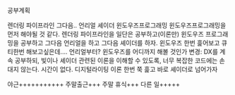 공부계획

렌더링 파이프라인
그다음.. 언리얼
셰이더
윈도우즈프로그래밍
윈도우즈프로그래밍을 먼저 해야될 것 같다.
렌더링 파이프라인을 일단은 공부하고(이론만) 윈도우즈 프로그래밍을 공부하고 그다음 언리얼을 하고 그다음 셰이더를 하자.
윈도우즈 한번 흝어보고 큐티한번 해보고싶은데.... 언리얼부터?
윈도우즈를 어디까지 해볼 것인가
변경: DX를 계속 공부하되, 빛이나 셰이더 관련된 이론을 이해할 수 있도록, 너무 복잡한 코드에는 손대지 않는다. 시간이 없다.
디지털라이팅 이론 한번 쭉 흝고 바로 셰이더로 넘어가자

야근+++++++++++
주말출근+++
주말 휴식+++
다른 일+++++